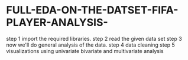 # FULL-EDA-ON-THE-DATSET-FIFA-PLAYER-ANALYSIS-
step 1 import the required libraries.
step 2 read the given data set
step 3 now we'll do general analysis of the data.
step 4 data cleaning
step 5 visualizations using univariate bivariate and multivariate analysis
